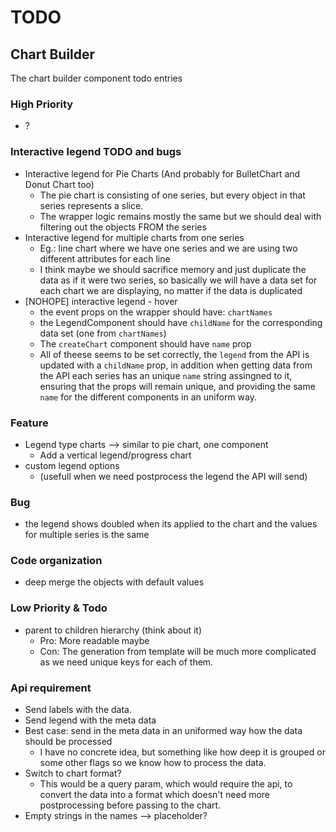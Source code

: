 # TODO

## Chart Builder 
The chart builder component todo entries

### High Priority
- ?

### Interactive legend TODO and bugs
* Interactive legend for Pie Charts (And probably for BulletChart and Donut Chart too)
    * The pie chart  is consisting of one series, but every object in that series represents a slice.
    * The wrapper logic remains mostly the same but we should deal with filtering out the objects FROM the series
* Interactive legend for multiple charts from one series
    * Eg.: line chart where we have one series and we are using two different attributes for each line
    * I think maybe we should sacrifice memory and just duplicate the data as if it were two series, so basically
    we will have a data set for each chart we are displaying, no matter if the data is duplicated
* [NOHOPE] interactive legend - hover
    * the event props on the wrapper should have: `chartNames`
    * the LegendComponent should have `childName` for the corresponding data set (one from `chartNames`)
    * The `createChart` component should have `name` prop
    * All of theese seems to be set correctly, the `legend` from the API is updated with a `childName` prop,
    in addition when getting data from the API each series has an unique `name` string assingned to it, ensuring that 
    the props will remain unique, and providing the same `name` for the different components in an uniform way.

### Feature
* Legend type charts --> similar to pie chart, one component
    * Add a vertical legend/progress chart
* custom legend options
    * (usefull when we need postprocess the legend the API will send)

### Bug
* the legend shows doubled when its applied to the chart and the values for multiple series is the same

### Code organization
* deep merge the objects with default values

### Low Priority & Todo
* parent to children hierarchy (think about it)
    * Pro: More readable maybe
    * Con: The generation from template will be much more complicated as we need unique keys for each of them.

### Api requirement
* Send labels with the data.
* Send legend with the meta data
* Best case: send in the meta data in an uniformed way how the data should be processed
    * I have no concrete idea, but something like how deep it is grouped or some other flags
    so we know how to process the data.
* Switch to chart format?
    * This would be a query param, which would require the api, to convert the data into
    a format which doesn't need more postprocessing before passing to the chart.
* Empty strings in the names --> placeholder?